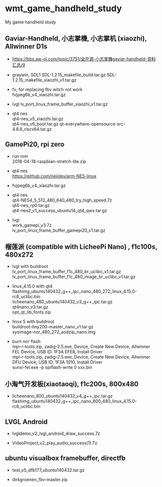 # wmt_game_handheld_study
My game handheld study

## Gaviar-Handheld, 小志掌機, 小志掌机 (xiaozhi), Allwinner D1s    
* https://bbs.aw-ol.com/topic/3751/全开源-小志掌機gaviar-handheld-资料汇总/9  

* graywin, SDL1
SDL-1.2.15_makefile_build.tar.gz
SDL-1.2.15_makefile_xiaozhi_v1.tar.gz  

* fv, for replacing fbv witch not work    
fvjpeg6b_v4_xiaozhi.tar.gz  

* lvgl
lv_port_linux_frame_buffer_xiaozhi_v1.tar.gz

* qt4 nes  
qt4-nes_v5_xiaozhi.tar.gz  
qt4-nes_v6_boot.tar.gz
qt-everywhere-opensource-src-4.8.6_riscv64.tar.gz  

## GamePi20, rpi zero    
* run rom  
2018-04-18-raspbian-stretch-lite.zip    

* qt4 nes  
https://github.com/nejidev/arm-NES-linux  

* fvjpeg6b_v4_xiaozhi.tar.gz  

* qt4 nes  
qt4-NES4_5_512_480_640_480_try_high_speed.7z   
qt4-nes_rp0.tar.gz  
qt4-nes2_v1_success_ubuntu14_qt4_qws.tar.gz  

* lvgl  
work_gamepi_v3.7z  
lv_port_linux_frame_buffer_gamepi20_v1.tar.gz   

## 榴莲派 (compatible with LicheePi Nano) , f1c100s, 480x272    
* lvgl with buildroot  
lv_port_linux_frame_buffer_f1c_480_br_uclibc_v1.tar.gz  
lv_port_linux_frame_buffer_f1c_480_image_br_uclibc_v1.tar.gz  

* linux_4.15.0 with qt4  
flashimg_ubuntu140432_g++_ipc_nano_480_272_linux_4.15.0-rc8_uclibc.bin  
licheenano_480_ubuntu140432_v3_g++_ipc.tar.gz   
qt4nano_v3.tar.gz  
opt_qt_lib_fonts.zip  

* linux 5 with buildroot  
buildroot-tiny200-master_nano_v1.tar.gz  
sysimage-nor_480_272_aodzip_nano.img  

* burn nor flash  
mpi-r-tools.zip, zadig-2.5.exe, Device, Create New Device, Allwinner FEL Device, USB ID: 1F3A EFE8, Install Driver  
mpi-r-tools.zip, zadig-2.5.exe, Device, Create New Device, Allwinner DFU Device, USB ID: 1F3A 1010, Install Driver  
sunxi-fel.exe -p spiflash-write 0 xxx.bin  

## 小淘气开发板(xiaotaoqi), f1c200s, 800x480  
* licheenano_800_ubuntu140432_v4_g++_ipc.tar.gz  
flashimg_ubuntu140432_g++_ipc_nano_800_480_linux_4.15.0-rc8_uclibc.bin  

## LVGL Android  
* lvgldemo_v2_lvgl_android_draw_success.7z

* VideoProject_v2_play_audio_success(1).7z  

## ubuntu visualbox framebuffer, directfb    
* test_v5_dfb177_ubuntu140432.tar.gz

* dirkgroenen_fbv-master.zip

